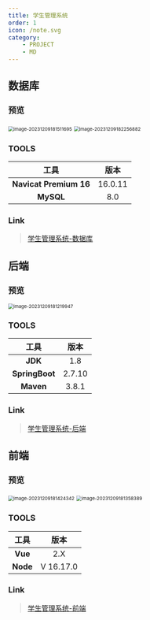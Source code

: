 ```yaml
---
title: 学生管理系统
order: 1
icon: /note.svg
category:
    - PROJECT
    - MD
---
```


## 数据库

### 预览

<img src="https://jz-cbq-1311841992.cos.ap-beijing.myqcloud.com/images/image-20231209181511695.png" alt="image-20231209181511695" style="zoom:67%;" />

<img src="https://jz-cbq-1311841992.cos.ap-beijing.myqcloud.com/images/image-20231209182256882.png" alt="image-20231209182256882" style="zoom:67%;" />

### TOOLS

|           工具           |   版本    |
|:----------------------:|:-------:|
| **Navicat Premium 16** | 16.0.11 |
|       **MySQL**        |   8.0   |

### Link

> [学生管理系统-数据库](./project01-db.md)


## 后端

### 预览

<img src="https://jz-cbq-1311841992.cos.ap-beijing.myqcloud.com/images/image-20231209181219947.png" alt="image-20231209181219947" style="zoom:67%;" />

### TOOLS

|       工具       |   版本   |
|:--------------:|:------:|
|    **JDK**     |  1.8   |
| **SpringBoot** | 2.7.10 |
|   **Maven**    | 3.8.1  |

### Link

> [学生管理系统-后端](./projetc01-backend.md)

## 前端

### 预览

<img src="https://jz-cbq-1311841992.cos.ap-beijing.myqcloud.com/images/image-20231209181424342.png" alt="image-20231209181424342" style="zoom:67%;" />

<img src="https://jz-cbq-1311841992.cos.ap-beijing.myqcloud.com/images/image-20231209181358389.png" alt="image-20231209181358389" style="zoom: 67%;" />

### TOOLS

|   工具   |   版本    |
| :------: | :-------: |
| **Vue**  |    2.X    |
| **Node** | V 16.17.0 |

### Link

> [学生管理系统-前端](./project01-frontend.md)

